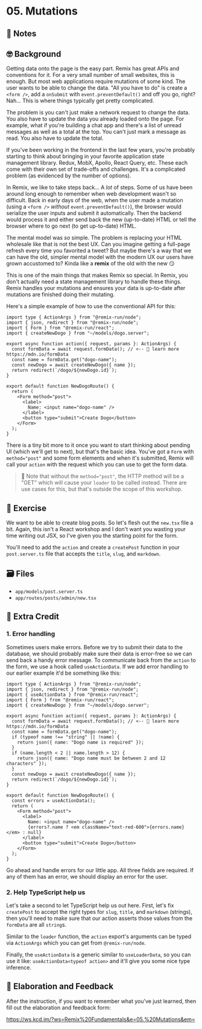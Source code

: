# 05. Mutations

## 📝 Notes

## 🤓 Background

Getting data onto the page is the easy part. Remix has great APIs and
conventions for it. For a very small number of small websites, this is enough.
But most web applications require mutations of some kind. The user wants to be
able to change the data. "All you have to do" is create a `<form />`, add a
`onSubmit` with `event.preventDefault()` and off you go, right? Nah... This is
where things typically get pretty complicated.

The problem is you can't just make a network request to change the data. You
also have to update the data you already loaded onto the page. For example, what
if you're building a chat app and there's a list of unread messages as well as a
total at the top. You can't just mark a message as read. You also have to update
the total.

If you've been working in the frontend in the last few years, you're probably
starting to think about bringing in your favorite application state management
library. Redux, MobX, Apollo, React Query, etc. These each come with their own
set of trade-offs and challenges. It's a complicated problem (as evidenced by
the number of options).

In Remix, we like to take steps back... A _lot_ of steps. Some of us have been
around long enough to remember when web development wasn't so difficult. Back in
early days of the web, when the user made a mutation (using a `<form />`
_without_ `event.preventDefault()`), the browser would serialize the user inputs
and submit it automatically. Then the backend would process it and either send
back the new (up-to-date) HTML or tell the browser where to go next (to get
up-to-date) HTML.

The mental model was _so_ simple. The problem is replacing your HTML wholesale
like that is not the best UX. Can you imagine getting a full-page refresh every
time you favorited a tweet? But maybe there's a way that we can have the old,
simpler mental model with the modern UX our users have grown accustomed to?
Kinda like a **remix** of the old with the new 😏

This is one of the main things that makes Remix so special. In Remix, you don't
actually need a state management library to handle these things. Remix handles
your mutations and ensures your data is up-to-date after mutations are finished
doing their mutating.

Here's a simple example of how to use the conventional API for this:

```tsx app/routes/dogo/new.tsx
import type { ActionArgs } from "@remix-run/node";
import { json, redirect } from "@remix-run/node";
import { Form } from "@remix-run/react";
import { createNewDogo } from "~/models/dogo.server";

export async function action({ request, params }: ActionArgs) {
  const formData = await request.formData(); // <-- 📜 learn more https://mdn.io/formData
  const name = formData.get("dogo-name");
  const newDogo = await createNewDogo({ name });
  return redirect(`/dogo/${newDogo.id}`);
}

export default function NewDogoRoute() {
  return (
    <Form method="post">
      <label>
        Name: <input name="dogo-name" />
      </label>
      <button type="submit">Create Dogo</button>
    </Form>
  );
}
```

There is a tiny bit more to it once you want to start thinking about pending UI
(which we'll get to next), but that's the basic idea. You've got a `Form` with
`method="post"` and some form elements and when it's submitted, Remix will call
your `action` with the request which you can use to get the form data.

> 🦉 Note that without the `method="post"`, the HTTP method will be a "GET"
> which will cause your `loader` to be called instead. There are use cases for
> this, but that's outside the scope of this workshop.

## 💪 Exercise

We want to be able to create blog posts. So let's flesh out the `new.tsx` file a
bit. Again, this isn't a React workshop and I don't want you wasting your time
writing out JSX, so I've given you the starting point for the form.

You'll need to add the `action` and create a `createPost` function in your
`post.server.ts` file that accepts the `title`, `slug`, and `markdown`.

## 🗃 Files

- `app/models/post.server.ts`
- `app/routes/posts/admin/new.tsx`

## 💯 Extra Credit

### 1. Error handling

Sometimes users make errors. Before we try to submit their data to the database,
we should probably make sure their data is error-free so we can send back a
handy error message. To communicate back from the `action` to the form, we use a
hook called `useActionData`. If we add error handling to our earlier example
it'd be something like this:

```tsx app/routes/dogo/new.tsx
import type { ActionArgs } from "@remix-run/node";
import { json, redirect } from "@remix-run/node";
import { useActionData } from "@remix-run/react";
import { Form } from "@remix-run/react";
import { createNewDogo } from "~/models/dogo.server";

export async function action({ request, params }: ActionArgs) {
  const formData = await request.formData(); // <-- 📜 learn more https://mdn.io/formData
  const name = formData.get("dogo-name");
  if (typeof name !== "string" || !name) {
    return json({ name: "Dogo name is required" });
  }
  if (name.length < 2 || name.length > 12) {
    return json({ name: "Dogo name must be between 2 and 12 characters" });
  }
  const newDogo = await createNewDogo({ name });
  return redirect(`/dogo/${newDogo.id}`);
}

export default function NewDogoRoute() {
  const errors = useActionData();
  return (
    <Form method="post">
      <label>
        Name: <input name="dogo-name" />
        {errors?.name ? <em className="text-red-600">{errors.name}</em> : null}
      </label>
      <button type="submit">Create Dogo</button>
    </Form>
  );
}
```

Go ahead and handle errors for our little app. All three fields are required. If
any of them has an error, we should display an error for the user.

### 2. Help TypeScript help us

Let's take a second to let TypeScript help us out here. First, let's fix
`createPost` to accept the right types for `slug`, `title`, and `markdown`
(strings), then you'll need to make sure that our action asserts those values
from the `formData` are all `string`s.

Similar to the `loader` function, the `action` export's arguments can be typed
via `ActionArgs` which you can get from `@remix-run/node`.

Finally, the `useActionData` is a generic similar to `useLoaderData`, so you can
use it like: `useActionData<typeof action>` and it'll give you some nice type
inference.

## 🦉 Elaboration and Feedback

After the instruction, if you want to remember what you've just learned, then
fill out the elaboration and feedback form:

https://ws.kcd.im/?ws=Remix%20Fundamentals&e=05.%20Mutations&em=
